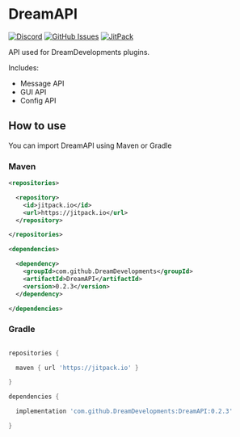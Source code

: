 # DreamAPI 
[![Discord](https://img.shields.io/discord/746768784139747400?logo=discord&logoColor=white&label=support&color=blue)](https://discord.gg/dream-developments-746768784139747400)
[![GitHub Issues](https://img.shields.io/github/issues/DreamDevelopments/DreamAPI?color=orange)](https://github.com/DreamDevelopments/DreamAPI/issues)
[![JitPack](https://jitpack.io/v/DreamDevelopments/DreamAPI.svg)](https://jitpack.io/#DreamDevelopments/DreamAPI)

API used for DreamDevelopments plugins.

Includes:
- Message API
- GUI API
- Config API

## How to use

You can import DreamAPI using Maven or Gradle

### Maven
```xml
<repositories>

  <repository>
    <id>jitpack.io</id>
    <url>https://jitpack.io</url>
  </repository>

</repositories>

<dependencies>

  <dependency>
    <groupId>com.github.DreamDevelopments</groupId>
    <artifactId>DreamAPI</artifactId>
    <version>0.2.3</version>
  </dependency>

</dependencies>
```

### Gradle
```gradle

repositories {

  maven { url 'https://jitpack.io' }

}

dependencies {

  implementation 'com.github.DreamDevelopments:DreamAPI:0.2.3'

}
```
